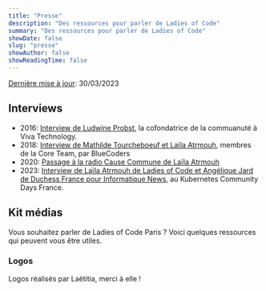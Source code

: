 ```yaml
---
title: "Presse"
description: "Des ressources pour parler de Ladies of Code"
summary: "Des ressources pour parler de Ladies of Code"
showDate: false
slug: "presse"
showAuthor: false
showReadingTime: false
---
```


<span>
<u>Dernière mise à jour</u>: 30/03/2023
</span>

## Interviews

- 2016: [Interview de Ludwine Probst](https://www.youtube.com/watch?v=ALHg18opS1A), la cofondatrice de la commuanuté à  Viva Technology.
- 2018: [Interview de Mathilde Tourcheboeuf et Laïla Atrmouh](https://www.youtube.com/watch?v=w2HG7OKufpE), membres de la Core Team, par BlueCoders
- 2020: [Passage à la radio Cause Commune de Laïla Atrmouh](https://www.librealire.org/libre-a-vous-radio-cause-commune-transcription-de-l-emission-du-10-novembre-2020)
- 2023: [Interview de Laïla Atrmouh de Ladies of Code et Angélique Jard de Duchess France pour Informatique News](https://www.youtube.com/watch?v=RiKZCJzTLAQ), au Kubernetes Community Days France.


## Kit médias

Vous souhaitez parler de Ladies of Code Paris ? Voici quelques ressources qui peuvent vous être utiles.

### Logos

Logos réalisés par Laëtitia, merci à elle !
